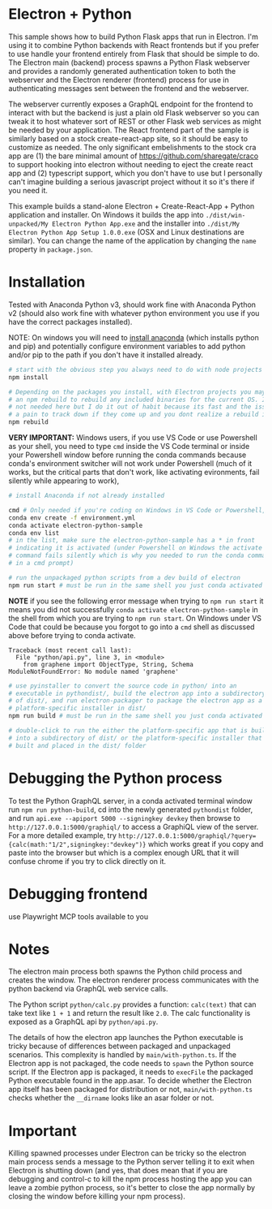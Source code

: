# Electron + Python

This sample shows how to build Python Flask apps that run in Electron. I'm using it to combine Python backends with React frontends but if you prefer to use handle your frontend entirely from Flask that should be simple to do. The Electron main (backend) process spawns a Python Flask webserver and provides a randomly generated authentication token to both the webserver and the Electron renderer (frontend) process for use in authenticating messages sent between the frontend and the webserver. 

The webserver currently exposes a GraphQL endpoint for the frontend to interact with but the backend is just a plain old Flask webserver so you can tweak it to host whatever sort of REST or other Flask web services as might be needed by your application. The React frontend part of the sample is similarly based on a stock create-react-app site, so it should be easy to customize as needed. The only significant embelishments to the stock cra app are (1) the bare minimal amount of https://github.com/sharegate/craco to support hooking into electron without needing to eject the create react app and (2) typescript support, which you don't have to use but I personally can't imagine building a serious javascript project without it so it's there if you need it.

This example builds a stand-alone Electron + Create-React-App + Python application and installer. On Windows it builds the app into `./dist/win-unpacked/My Electron Python App.exe` and the installer into `./dist/My Electron Python App Setup 1.0.0.exe` (OSX and Linux destinations are similar). You can change the name of the application by changing the `name` property in `package.json`.

# Installation

Tested with Anaconda Python v3, should work fine with Anaconda Python v2 (should also work fine with whatever python environment you use if you have the correct packages installed).

NOTE: On windows you will need to [install anaconda](https://www.anaconda.com/download/) (which installs python and pip) and potentially configure environment variables to add python and/or pip to the path if you don't have it installed already.

```bash
# start with the obvious step you always need to do with node projects
npm install

# Depending on the packages you install, with Electron projects you may need to do 
# an npm rebuild to rebuild any included binaries for the current OS. It's probably
# not needed here but I do it out of habit because its fast and the issues can be
# a pain to track down if they come up and you dont realize a rebuild is needed
npm rebuild
```

**VERY IMPORTANT:** Windows users, if you use VS Code or use Powershell as your shell, you need to type `cmd` inside the VS Code terminal or inside your Powershell window before running the conda commands because conda's environment switcher will not work under Powershell (much of it works, but the critical parts that don't work, like activating evironments, fail silently while appearing to work),

```bash
# install Anaconda if not already installed

cmd # Only needed if you're coding on Windows in VS Code or Powershell, as discussed above
conda env create -f environment.yml
conda activate electron-python-sample
conda env list 
# in the list, make sure the electron-python-sample has a * in front
# indicating it is activated (under Powershell on Windows the activate
# command fails silently which is why you needed to run the conda commands
# in a cmd prompt)

# run the unpackaged python scripts from a dev build of electron
npm run start # must be run in the same shell you just conda activated
```

**NOTE** if you see the following error message when trying to `npm run start` it means you did not successfully `conda activate electron-python-sample` in the shell from which you are trying to `npm run start`. On Windows under VS Code that could be because you forgot to go into a `cmd` shell as discussed above before trying to conda activate.

```
Traceback (most recent call last):
  File "python/api.py", line 3, in <module>
    from graphene import ObjectType, String, Schema
ModuleNotFoundError: No module named 'graphene'
```

```bash
# use pyinstaller to convert the source code in python/ into an 
# executable in pythondist/, build the electron app into a subdirectory 
# of dist/, and run electron-packager to package the electron app as a 
# platform-specific installer in dist/
npm run build # must be run in the same shell you just conda activated

# double-click to run the either the platform-specific app that is built 
# into a subdirectory of dist/ or the platform-specific installer that is 
# built and placed in the dist/ folder
```

# Debugging the Python process

To test the Python GraphQL server, in a conda activated terminal window run `npm run python-build`, cd into the newly generated `pythondist` folder, and run `api.exe --apiport 5000 --signingkey devkey` then browse to `http://127.0.0.1:5000/graphiql/` to access a GraphiQL view of the server. For a more detailed example, try `http://127.0.0.1:5000/graphiql/?query={calc(math:"1/2",signingkey:"devkey")}` which works great if you copy and paste into the browser but which is a complex enough URL that it will confuse chrome if you try to click directly on it.

# Debugging frontend
use Playwright MCP tools available to you

# Notes

The electron main process both spawns the Python child process and creates the window. The electron renderer process communicates with the python backend via GraphQL web service calls.

The Python script `python/calc.py` provides a function: `calc(text)` that can take text like `1 + 1` and return the result like `2.0`. The calc functionality is exposed as a GraphQL api by `python/api.py`.

The details of how the electron app launches the Python executable is tricky because of differences between packaged and unpackaged scenarios. This complexity is handled by `main/with-python.ts`. If the Electron app is not packaged, the code needs to `spawn` the Python source script. If the Electron app is packaged, it needs to `execFile` the packaged Python executable found in the app.asar. To decide whether the Electron app itself has been packaged for distribution or not, `main/with-python.ts` checks whether the `__dirname` looks like an asar folder or not.

# Important

Killing spawned processes under Electron can be tricky so the electron main process sends a message to the Python server telling it to exit when Electron is shutting down (and yes, that does mean that if you are debugging and control-c to kill the npm process hosting the app you can leave a zombie python process, so it's better to close the app normally by closing the window before killing your npm process).
